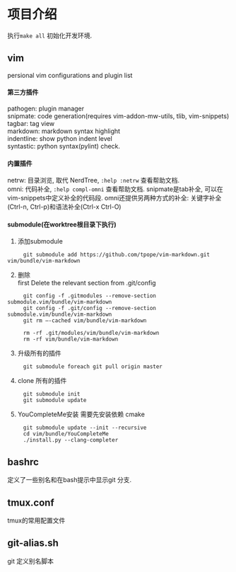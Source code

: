 项目介绍
======  

执行`make all` 初始化开发环境.

## vim

persional vim configurations and plugin list  

#### 第三方插件

pathogen: plugin manager   
snipmate: code generation(requires vim-addon-mw-utils, tlib, vim-snippets)  
tagbar: tag view  
markdown: markdown syntax highlight  
indentline: show python indent level  
syntastic: python syntax(pylint) check.

#### 内置插件

netrw: 目录浏览, 取代 NerdTree, `:help :netrw` 查看帮助文档.  
omni: 代码补全, `:help compl-omni` 查看帮助文档. snipmate是tab补全, 可以在vim-snippets中定义补全的代码段. omni还提供另两种方式的补全: 关键字补全(Ctrl-n, Ctrl-p)和语法补全(Ctrl-x Ctrl-O)

#### submodule(在worktree根目录下执行)

1. 添加submodule

```
     git submodule add https://github.com/tpope/vim-markdown.git vim/bundle/vim-markdown  
```

2. 删除  
first Delete the relevant section from .git/config

```
     git config -f .gitmodules --remove-section submodule.vim/bundle/vim-markdown  
     git config -f .git/config --remove-section submodule.vim/bundle/vim-markdown  
     git rm –-cached vim/bundle/vim-markdown   

     rm -rf .git/modules/vim/bundle/vim-markdown  
     rm -rf vim/bundle/vim-markdown   
```

3. 升级所有的插件

```
     git submodule foreach git pull origin master
```

4. clone 所有的插件

```
     git submodule init  
     git submodule update
```
5. YouCompleteMe安装
需要先安装依赖 cmake
```
     git submodule update --init --recursive
     cd vim/bundle/YouCompleteMe
     ./install.py --clang-completer
```

## bashrc 

定义了一些别名和在bash提示中显示git 分支.

## tmux.conf

tmux的常用配置文件

## git-alias.sh

git 定义别名脚本
